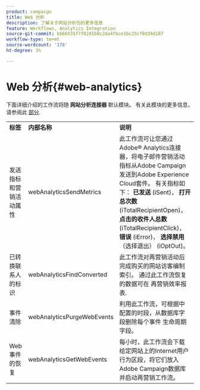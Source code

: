 ```yaml
---
product: campaign
title: Web 分析
description: 了解关于网站分析包的更多信息
feature: Workflows, Analytics Integration
source-git-commit: b666535f7f82d1b8c2da4fbce1bc25cf8d39d187
workflow-type: tm+mt
source-wordcount: '178'
ht-degree: 3%

---
```



# Web 分析{#web-analytics}



下面详细介绍的工作流将随 **网站分析连接器** 默认模块。 有关此模块的更多信息，请参阅此 [部分](../../platform/using/gs-aa.md).

<table> 
 <tbody> 
  <tr> 
   <td> <strong>标签</strong><br /> </td> 
   <td> <strong>内部名称</strong><br /> </td> 
   <td> <strong>说明</strong><br /> </td> 
  </tr> 
  <tr> 
   <td> <span class="uicontrol">发送指标和营销活动属性</span> <br /> </td> 
   <td> <span class="uicontrol">webAnalyticsSendMetrics</span> <br /> </td> 
   <td> 此工作流可让您通过Adobe® Analytics连接器，将电子邮件营销活动指标从Adobe Campaign发送到Adobe Experience Cloud套件。 有关指标如下： <strong>已发送</strong> (iSent)， <strong>打开总次数</strong> (iTotalRecipientOpen)， <strong>点击的收件人总数</strong> (iTotalRecipientClick)， <strong>错误</strong> (iError)， <strong>选择禁用</strong> （选择退出） (iOptOut)。<br /> </td> 
  </tr> 
  <tr> 
   <td> <span class="uicontrol">已转换联系人的标识</span> <br /> </td> 
   <td> <span class="uicontrol">webAnalyticsFindConverted</span> <br /> </td> 
   <td> 此工作流对再营销活动后完成购买的网站访客编制索引。 通过此工作流恢复的数据可在 <span class="uicontrol">再营销效率报表</span>. <br /> </td> 
  </tr> 
  <tr> 
   <td> <span class="uicontrol">事件清除</span> <br /> </td> 
   <td> <span class="uicontrol">webAnalyticsPurgeWebEvents</span> <br /> </td> 
   <td> 利用此工作流，可根据中配置的时段，从数据库字段删除每个事件 <span class="uicontrol">生命周期</span> 字段。 <br /> </td> 
  </tr> 
  <tr> 
   <td> <span class="uicontrol">Web事件的恢复</span> <br /> </td> 
   <td> <span class="uicontrol">webAnalyticsGetWebEvents</span> <br /> </td> 
   <td> 每小时，此工作流会下载给定网站上的Internet用户行为区段，将它们放入Adobe Campaign数据库并启动再营销工作流。 <br /> </td> 
  </tr> 
 </tbody> 
</table>

